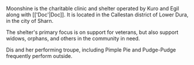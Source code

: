 Moonshine is the charitable clinic and shelter operated by Kuro and Egil along with [['Doc'|Doc]]. It is located in the Callestan district of Lower Dura, in the city of Sharn.

The shelter's primary focus is on support for veterans, but also support widows, orphans, and others in the community in need.

Dis and her performing troupe, including Pimple Pie and Pudge-Pudge frequently perform outside.